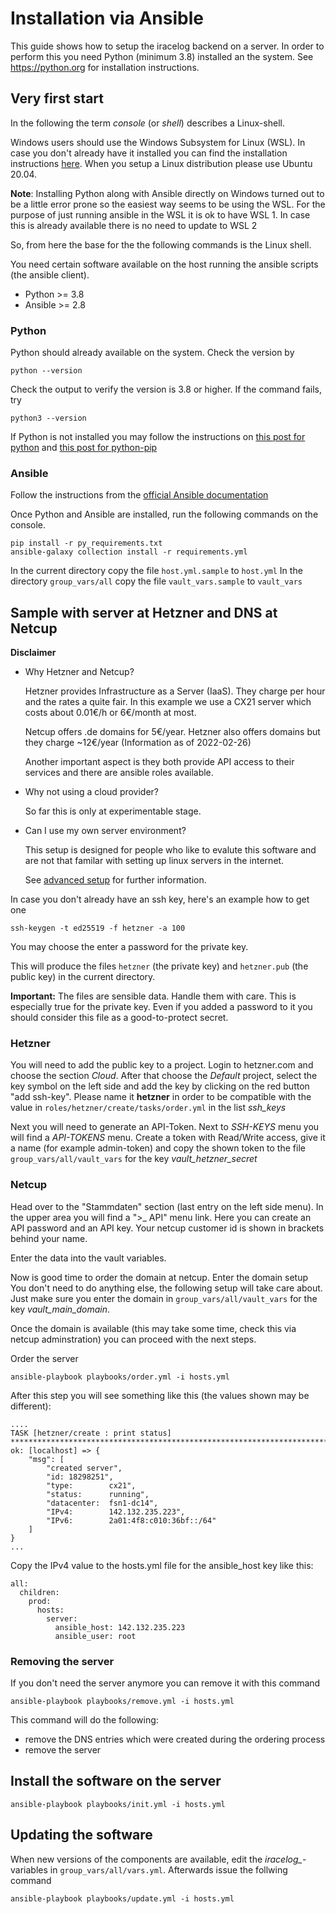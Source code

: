 # Installation via Ansible

This guide shows how to setup the iracelog backend on a server.
In order to perform this you need Python (minimum 3.8) installed an the system. 
See https://python.org for installation instructions.
## Very first start
In the following the term *console* (or *shell*) describes a Linux-shell.

Windows users should use the Windows Subsystem for Linux (WSL). In case you don't already have it installed you can find the installation instructions [here](https://docs.microsoft.com/de-de/windows/wsl/install). When you setup a Linux distribution please use Ubuntu 20.04.

**Note**: Installing Python along with Ansible directly on Windows turned out to be a little error prone so the easiest way seems to be using the WSL. For the purpose of just running ansible in the WSL it is ok to have WSL 1. In case this is already available there is no need to update to WSL 2

So, from here the base for the the following commands is the Linux shell.

You need certain software available on the host running the ansible scripts (the ansible client).
- Python >= 3.8
- Ansible >= 2.8

### Python
Python should already available on the system. Check the version by 

```console
python --version
```
Check the output to verify the version is 3.8 or higher. If the command fails, try 
```console
python3 --version
```

If Python is not installed you may follow the instructions on [this post for python](https://linuxize.com/post/how-to-install-python-3-9-on-ubuntu-20-04/)  and [this post for python-pip](https://linuxize.com/post/how-to-install-pip-on-ubuntu-20.04/)


### Ansible

Follow the instructions from the [official Ansible documentation](https://docs.ansible.com/ansible/latest/installation_guide/intro_installation.html#installing-ansible-on-ubuntu)


Once Python and Ansible are installed, run the following commands on the console.
```console
pip install -r py_requirements.txt
ansible-galaxy collection install -r requirements.yml
```

In the current directory copy the file `host.yml.sample` to `host.yml`
In the directory `group_vars/all` copy the file `vault_vars.sample` to `vault_vars`


## Sample with server at Hetzner and DNS at Netcup

**Disclaimer** 
- Why Hetzner and Netcup? 

  Hetzner provides Infrastructure as a Server (IaaS). They charge per hour and the rates a quite fair. In this example we use a CX21 server which costs about 0.01€/h or 6€/month at most.

  Netcup offers .de domains for 5€/year. Hetzner also offers domains but they charge ~12€/year
  (Information as of 2022-02-26)

  Another important aspect is they both provide API access to their services and there are ansible roles available.

- Why not using a cloud provider?

  So far this is only at experimentable stage.

- Can I use my own server environment?

  This setup is designed for people who like to evalute this software and are not that familar with setting up linux servers in the internet. 

  See [advanced setup](README-advanced.md) for further information. 


In case you don't already have an ssh key, here's an example how to get one

```console
ssh-keygen -t ed25519 -f hetzner -a 100
```
You may choose the enter a password for the private key.

This will produce the files `hetzner` (the private key) and `hetzner.pub` (the public key) in the current directory.

**Important:** The files are sensible data. Handle them with care. This is especially true for the private key. Even if you added a password to it you should consider this file as a good-to-protect secret.

### Hetzner
You will need to add the public key to a project. Login to hetzner.com and choose the section *Cloud*. After that choose the *Default* project, select the key symbol on the left side and add the key by clicking on the red button "add ssh-key". Please name it **hetzner** in order to be compatible with the value in `roles/hetzner/create/tasks/order.yml` in the list *ssh_keys*

Next you will need to generate an API-Token. 
Next to *SSH-KEYS* menu you will find a *API-TOKENS* menu. 
Create a token with Read/Write access, give it a name (for example admin-token) and copy the shown token to the file `group_vars/all/vault_vars` for the key *vault_hetzner_secret*

### Netcup
Head over to the "Stammdaten" section (last entry on the left side menu). In the upper area you will find a ">_ API" menu link. Here you can create an API password and an API key.
Your netcup customer id is shown in brackets behind your name.

Enter the data into the vault variables.

Now is good time to order the domain at netcup. Enter the domain setup 
You don't need to do anything else, the following setup will take care about. Just make sure you enter the domain in `group_vars/all/vault_vars` for the key *vault_main_domain*.

Once the domain is available (this may take some time, check this via netcup adminstration) you can proceed with the next steps.

Order the server
```console
ansible-playbook playbooks/order.yml -i hosts.yml
```

After this step you will see something like this (the values shown may be different):

```console
....
TASK [hetzner/create : print status] ***************************************************************************************
ok: [localhost] => {
    "msg": [
        "created server",
        "id: 18298251",
        "type:        cx21",
        "status:      running",
        "datacenter:  fsn1-dc14",
        "IPv4:        142.132.235.223",
        "IPv6:        2a01:4f8:c010:36bf::/64"
    ]
}
...
```
Copy the IPv4 value to the hosts.yml file for the ansible_host key like this:

```console
all:
  children:
    prod:
      hosts:
        server:
          ansible_host: 142.132.235.223
          ansible_user: root

```

### Removing the server

If you don't need the server anymore you can remove it with this command

```console
ansible-playbook playbooks/remove.yml -i hosts.yml
```

This command will do the following:
- remove the DNS entries which were created during the ordering process 
- remove the server 



## Install the software on the server

```console
ansible-playbook playbooks/init.yml -i hosts.yml
```
## Updating the software 

When new versions of the components are available, edit the *iracelog_*-variables in `group_vars/all/vars.yml`. 
Afterwards issue the follwing command

```console
ansible-playbook playbooks/update.yml -i hosts.yml
```



